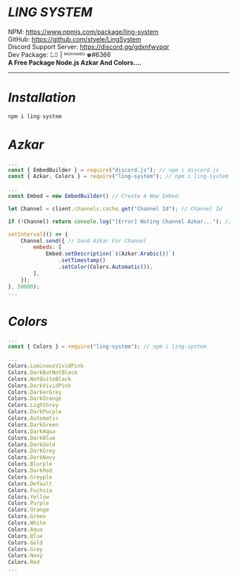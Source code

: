 # **_LING SYSTEM_**

NPM: https://www.npmjs.com/package/ling-system
<br>
GitHub: https://github.com/styele/LingSystem
<br>
Discord Support Server: https://discord.gg/gdxnfwvpqr
<br>
Dev Package: 𝙻𝚂  | ᴹᴼᴴᴬᴹᴱᴰ ♛#6366
<br>
**A Free Package Node.js Azkar And Colors....**
<hr>

# **_Installation_**

```js
npm i ling-system
```

# **_Azkar_**

```js
...
const { EmbedBuilder } = require("discord.js"); // npm i discord.js
const { Azkar, Colors } = require("ling-system"); // npm i ling-system
        
...
const Embed = new EmbedBuilder() // Create A New Embed

let Channel = client.channels.cache.get("Channel Id"); // Channel Id

if (!Channel) return console.log("[Error] Noting Channel Azkar..."); // Client Noting Channel For All Server Form Bot

setInterval(() => {
    Channel.send({ // Send Azkar For Channel 
        embeds: [
            Embed.setDescription(`${Azkar.Arabic()}`)
                .setTimestamp()
                .setColor(Colors.Automatic()),
        ],
    });
}, 50000);
...
```

# **_Colors_**

```js
...
const { Colors } = require("ling-system"); // npm i ling-system

...
Colors.LuminousVividPink
Colors.DarkButNotBlack
Colors.NotQuiteBlack
Colors.DarkVividPink
Colors.DarkerGrey
Colors.DarkOrange
Colors.LightGrey
Colors.DarkPurple
Colors.Automatic
Colors.DarkGreen
Colors.DarkAqua
Colors.DarkBlue
Colors.DarkGold
Colors.DarkGrey
Colors.DarkNavy
Colors.Blurple
Colors.DarkRed
Colors.Greyple
Colors.Default
Colors.Fuchsia
Colors.Yellow
Colors.Purple
Colors.Orange
Colors.Green
Colors.White
Colors.Aqua
Colors.Blue
Colors.Gold
Colors.Grey
Colors.Navy
Colors.Red
...
```
